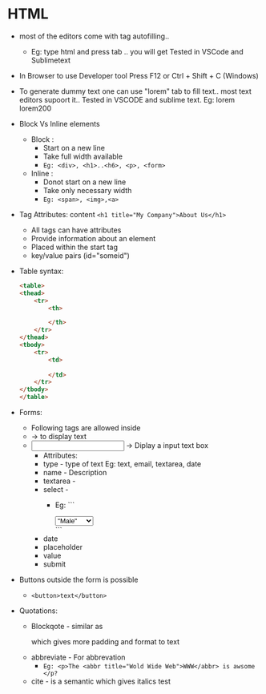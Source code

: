 # HTML 
* most of the editors come with tag autofilling..
    * Eg: type html and press tab .. you will get <html> </html> 
Tested in VSCode and Sublimetext
* In Browser to use Developer tool Press F12 or Ctrl + Shift + C (Windows)
* To generate dummy text one can use "lorem" tab to fill text.. most text editors supoort it.. Tested in VSCODE and sublime text.
  Eg: lorem <tab>
      lorem200 <tab>
* Block Vs Inline elements
    * Block : 
        * Start on a new line
        * Take full width available
        * `Eg: <div>, <h1>..<h6>, <p>, <form>`
    * Inline : 
        * Donot start on a new line 
        * Take only necessary width 
        * `Eg: <span>, <img>,<a> `

* Tag Attributes: <tagname attributename="attributevalue">content</tagname>
	`<h1 title="My Company">About Us</h1>`
	* All tags can have attributes
	* Provide information about an element
	* Placed within the start tag
	* key/value pairs (id="someid")
* Table syntax:
	```HTML
	<table>
    <thead>
        <tr>
            <th>

            </th>
        </tr>
    </thead>
    <tbody>
        <tr>
            <td>
                
            </td>
        </tr>
    </tbody>
	</table>
	```
* Forms: <form> </form>
	* Following tags are allowed inside 
	* <label></label> -> to display text
	* <input></input> -> Diplay a input text box
		* Attributes:
		* type - type of text Eg: text, email, textarea, date
		* name - Description
		* textarea - 
		* select - 
			* Eg: ```
				<div>
				<select name="gender">
				<option value='male'>"Male"</option>
				<option value='female'>"Female"</option>
				<option value=other>"other"</option>

				</select>
				</div>
			       ```
		* date
		* placeholder
		* value
		* submit
* Buttons outside the form is possible
	* `<button>text</button>`
* Quotations:
	* Blockqote - similar as <p> which gives more padding and format to text
	* abbreviate - For abbrevation
		* `Eg: <p>The <abbr title="Wold Wide Web">WWW</abbr> is awsome </p?`
	* cite - is a semantic which gives italics test 
	

